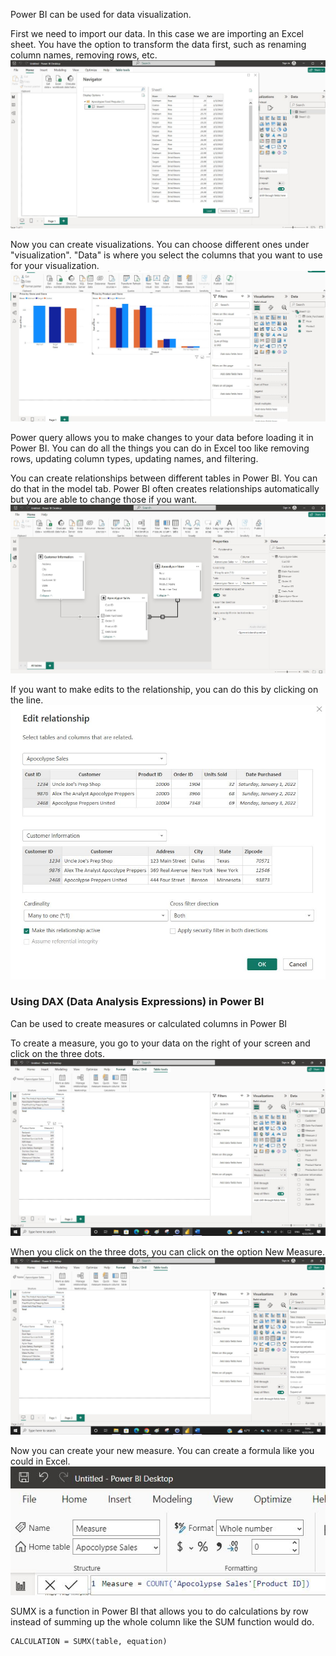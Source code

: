 Power BI can be used for data visualization.

First we need to import our data. In this case we are importing an Excel sheet. You have the option to transform the data first, such as renaming column names, removing rows, etc.
![powerbi](/img/powerbi.JPG)

Now you can create visualizations. You can choose different ones under "visualization". "Data" is where you select the columns that you want to use for your visualization.
![powerbi2](/img/powerbi2.JPG)

Power query allows you to make changes to your data before loading it in Power BI. You can do all the things you can do in Excel too like removing rows, updating column types, updating names, and filtering.

You can create relationships between different tables in Power BI. You can do that in the model tab. Power BI often creates relationships automatically but you are able to change those if you want.
![powerbi3](/img/powerbi3.JPG)

If you want to make edits to the relationship, you can do this by clicking on the line.
![powerbi4](/img/powerbi4.JPG)

### Using DAX (Data Analysis Expressions) in Power BI
Can be used to create measures or calculated columns in Power BI

To create a measure, you go to your data on the right of your screen and click on the three dots.
![powerbi5](/img/powerbi5.jpg)

When you click on the three dots, you can click on the option New Measure.
![powerbi6](/img/powerbi6.jpg)

Now you can create your new measure. You can create a formula like you could in Excel.
![powerbi7](/img/powerbi7.JPG)

SUMX is a function in Power BI that allows you to do calculations by row instead of summing up the whole column like the SUM function would do.

```
CALCULATION = SUMX(table, equation) 
```


